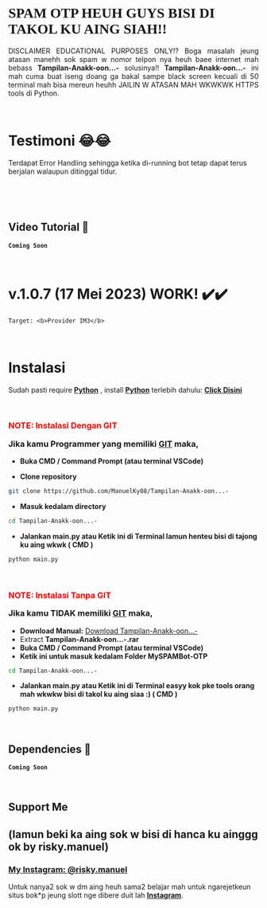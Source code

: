 # <a style="font-family:cursive">SPAM OTP HEUH GUYS BISI DI TAKOL KU AING SIAH!!</a>
<p align="justify">DISCLAIMER EDUCATIONAL PURPOSES ONLY!? Boga masalah jeung atasan manehh sok spam w nomor telpon nya heuh baee internet mah bebass  <b>Tampilan-Anakk-oon...-</b> solusinya!! <b>Tampilan-Anakk-oon...-</b> ini mah cuma buat iseng doang ga bakal sampe black screen kecuali di 50 terminal mah bisa mereun heuhh JAILIN W ATASAN MAH WKWKWK HTTPS tools di Python.</p>
<br>

# Testimoni 😂😂
Terdapat Error Handling sehingga ketika di-running bot tetap dapat terus berjalan walaupun ditinggal tidur. 
<p align="center">
    <br>
     
</p>
<br>


## Video Tutorial 🚀
**`Coming Soon`**

<br>


# v.1.0.7 (**17 Mei 2023**) WORK! ✔️✔️
<p align="center">

    Target: <b>Provider IM3</b> 
</p>
<br>

# Instalasi
Sudah pasti require <b>[Python](https://www.python.org/downloads/)</b> , install <b>[Python](https://www.python.org/downloads/)</b> terlebih dahulu: <b>[Click Disini](https://www.python.org/downloads/)</b>

<br>

### <p style="color:red">NOTE: Instalasi Dengan GIT</p> Jika kamu Programmer yang memiliki [GIT](https://git-scm.com/downloads) maka,

- **Buka CMD / Command Prompt (atau terminal VSCode)**

- **Clone repository**
```bash
git clone https://github.com/ManuelKy08/Tampilan-Anakk-oon...-
```
- **Masuk kedalam directory**
```sh
cd Tampilan-Anakk-oon...-
```
- **Jalankan main.py atau Ketik ini di Terminal lamun henteu bisi di tajong ku aing wkwk ( CMD )**
```bash
python main.py
```
<br>

### <p style="color:red">NOTE: Instalasi Tanpa GIT</p> Jika kamu **TIDAK** memiliki [GIT](https://git-scm.com/downloads) maka,
- **Download Manual:**
[Download Tampilan-Anakk-oon...-](https://github.com/Tampilan-Anakk-oon...-.rar) <br>
- Extract **Tampilan-Anakk-oon...-.rar**
- **Buka CMD / Command Prompt (atau terminal VSCode)**
- **Ketik ini untuk masuk kedalam Folder MySPAMBot-OTP**
```sh
cd Tampilan-Anakk-oon...-
```
- **Jalankan main.py atau Ketik ini di Terminal easyy kok pke tools orang mah wkwkw bisi di takol ku aing siaa :) ( CMD )**
```bash
python main.py
```
<br>

## Dependencies 🚀
**`Coming Soon`**
<br>

<br>


## Support Me 
## (lamun beki ka aing sok w bisi di hanca ku ainggg ok by risky.manuel)
### [**My Instagram: @risky.manuel**](https://www.instagram.com/risky.manuel)    
Untuk nanya2 sok w dm aing heuh sama2 belajar mah untuk ngarejetkeun situs bok*p jeung slott nge dibere duit lah [**Instagram**](https://www.instagram.com/risky.manuel).

